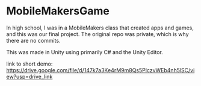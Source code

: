 # MobileMakersGame
In high school, I was in a MobileMakers class that created apps and games, and this was our final project.
The original repo was private, which is why there are no commits. 

This was made in Unity using primarily C# and the Unity Editor.

link to short demo:
https://drive.google.com/file/d/147k7a3Ke4rM9m8Qs5PlczvWEb4nh5lSC/view?usp=drive_link
